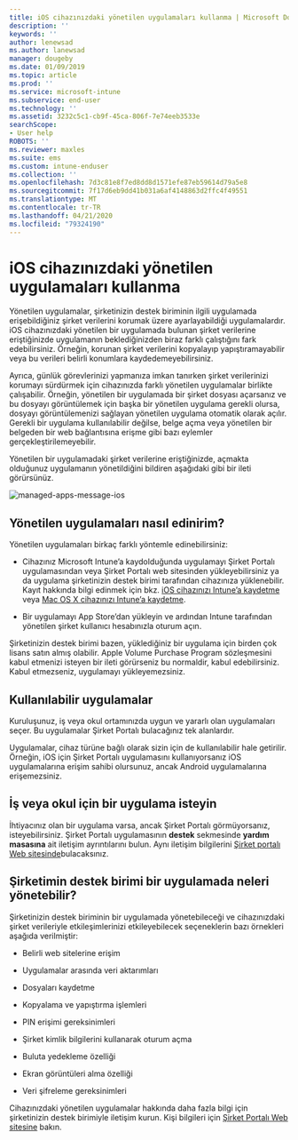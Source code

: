 ```yaml
---
title: iOS cihazınızdaki yönetilen uygulamaları kullanma | Microsoft Docs
description: ''
keywords: ''
author: lenewsad
ms.author: lanewsad
manager: dougeby
ms.date: 01/09/2019
ms.topic: article
ms.prod: ''
ms.service: microsoft-intune
ms.subservice: end-user
ms.technology: ''
ms.assetid: 3232c5c1-cb9f-45ca-806f-7e74eeb3533e
searchScope:
- User help
ROBOTS: ''
ms.reviewer: maxles
ms.suite: ems
ms.custom: intune-enduser
ms.collection: ''
ms.openlocfilehash: 7d3c81e8f7ed8dd8d1571efe87eb59614d79a5e8
ms.sourcegitcommit: 7f17d6eb9dd41b031a6af4148863d2ffc4f49551
ms.translationtype: MT
ms.contentlocale: tr-TR
ms.lasthandoff: 04/21/2020
ms.locfileid: "79324190"
---
```

# <a name="use-managed-apps-on-your-ios-device"></a>iOS cihazınızdaki yönetilen uygulamaları kullanma

Yönetilen uygulamalar, şirketinizin destek biriminin ilgili uygulamada erişebildiğiniz şirket verilerini korumak üzere ayarlayabildiği uygulamalardır. iOS cihazınızdaki yönetilen bir uygulamada bulunan şirket verilerine eriştiğinizde uygulamanın beklediğinizden biraz farklı çalıştığını fark edebilirsiniz. Örneğin, korunan şirket verilerini kopyalayıp yapıştıramayabilir veya bu verileri belirli konumlara kaydedemeyebilirsiniz.

Ayrıca, günlük görevlerinizi yapmanıza imkan tanırken şirket verilerinizi korumayı sürdürmek için cihazınızda farklı yönetilen uygulamalar birlikte çalışabilir. Örneğin, yönetilen bir uygulamada bir şirket dosyası açarsanız ve bu dosyayı görüntülemek için başka bir yönetilen uygulama gerekli olursa, dosyayı görüntülemenizi sağlayan yönetilen uygulama otomatik olarak açılır. Gerekli bir uygulama kullanılabilir değilse, belge açma veya yönetilen bir belgeden bir web bağlantısına erişme gibi bazı eylemler gerçekleştirilemeyebilir.

Yönetilen bir uygulamadaki şirket verilerine eriştiğinizde, açmakta olduğunuz uygulamanın yönetildiğini bildiren aşağıdaki gibi bir ileti görürsünüz.

![managed-apps-message-ios](./media/managed-apps-message.png)

## <a name="how-do-i-get-managed-apps"></a>Yönetilen uygulamaları nasıl edinirim?  
Yönetilen uygulamaları birkaç farklı yöntemle edinebilirsiniz:

- Cihazınız Microsoft Intune’a kaydolduğunda uygulamayı Şirket Portalı uygulamasından veya Şirket Portalı web sitesinden yükleyebilirsiniz ya da uygulama şirketinizin destek birimi tarafından cihazınıza yüklenebilir. Kayıt hakkında bilgi edinmek için bkz. [iOS cihazınızı Intune’a kaydetme](enroll-your-device-in-intune-ios.md) veya [Mac OS X cihazınızı Intune’a kaydetme](enroll-your-device-in-intune-macos-cp.md).

- Bir uygulamayı App Store’dan yükleyin ve ardından Intune tarafından yönetilen şirket kullanıcı hesabınızla oturum açın.

Şirketinizin destek birimi bazen, yüklediğiniz bir uygulama için birden çok lisans satın almış olabilir. Apple Volume Purchase Program sözleşmesini kabul etmenizi isteyen bir ileti görürseniz bu normaldir, kabul edebilirsiniz. Kabul etmezseniz, uygulamayı yükleyemezsiniz.

## <a name="available-apps"></a>Kullanılabilir uygulamalar   
 Kuruluşunuz, iş veya okul ortamınızda uygun ve yararlı olan uygulamaları seçer. Bu uygulamalar Şirket Portalı bulacağınız tek alanlardır.   

 Uygulamalar, cihaz türüne bağlı olarak sizin için de kullanılabilir hale getirilir. Örneğin, iOS için Şirket Portalı uygulamasını kullanıyorsanız iOS uygulamalarına erişim sahibi olursunuz, ancak Android uygulamalarına erişemezsiniz.   

## <a name="request-an-app-for-work-or-school"></a>İş veya okul için bir uygulama isteyin   
 İhtiyacınız olan bir uygulama varsa, ancak Şirket Portalı görmüyorsanız, isteyebilirsiniz. Şirket Portalı uygulamasının **destek** sekmesinde **yardım masasına** ait iletişim ayrıntılarını bulun. Aynı iletişim bilgilerini [Şirket portalı Web sitesinde](https://go.microsoft.com/fwlink/?linkid=2010980)bulacaksınız.   
 

## <a name="what-can-my-company-support-manage-in-an-app"></a>Şirketimin destek birimi bir uygulamada neleri yönetebilir?  
Şirketinizin destek biriminin bir uygulamada yönetebileceği ve cihazınızdaki şirket verileriyle etkileşimlerinizi etkileyebilecek seçeneklerin bazı örnekleri aşağıda verilmiştir:

- Belirli web sitelerine erişim

- Uygulamalar arasında veri aktarımları

- Dosyaları kaydetme

- Kopyalama ve yapıştırma işlemleri

- PIN erişimi gereksinimleri

- Şirket kimlik bilgilerini kullanarak oturum açma

- Buluta yedekleme özelliği

- Ekran görüntüleri alma özelliği

- Veri şifreleme gereksinimleri

Cihazınızdaki yönetilen uygulamalar hakkında daha fazla bilgi için şirketinizin destek birimiyle iletişim kurun. Kişi bilgileri için [Şirket Portalı Web sitesine](https://go.microsoft.com/fwlink/?linkid=2010980) bakın.
